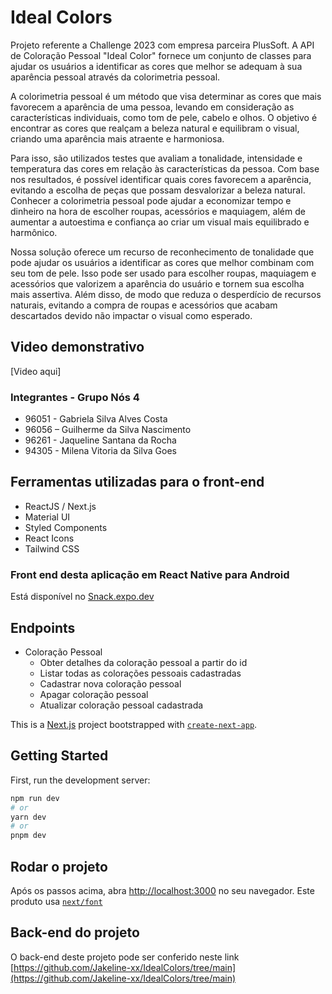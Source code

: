 
# Ideal Colors

Projeto referente a Challenge 2023 com empresa parceira PlusSoft. 
A API de Coloração Pessoal "Ideal Color" fornece um conjunto de classes para ajudar os usuários a identificar as cores que melhor se adequam à sua aparência pessoal através da colorimetria pessoal.

A colorimetria pessoal é um método que visa determinar as cores que mais favorecem a aparência de uma pessoa, levando em consideração as características individuais, como tom de pele, cabelo e olhos. O objetivo é encontrar as cores que realçam a beleza natural e equilibram o visual, criando uma aparência mais atraente e harmoniosa. 

Para isso, são utilizados testes que avaliam a tonalidade, intensidade e temperatura das cores em relação às características da pessoa. Com base nos resultados, é possível identificar quais cores favorecem a aparência, evitando a escolha de peças que possam desvalorizar a beleza natural. Conhecer a colorimetria pessoal pode ajudar a economizar tempo e dinheiro na hora de escolher roupas, acessórios e maquiagem, além de aumentar a autoestima e confiança ao criar um visual mais equilibrado e harmônico.

Nossa solução oferece um recurso de reconhecimento de tonalidade que pode ajudar os usuários a identificar as cores que melhor combinam com seu tom de pele. Isso pode ser usado para escolher roupas, maquiagem e acessórios que valorizem a aparência do usuário e tornem sua escolha mais assertiva.
Além disso, de modo que reduza o desperdício de recursos naturais, evitando a compra de roupas e acessórios que acabam descartados devido não impactar o visual como esperado.

## Video demonstrativo
[Video aqui]

<h3>Integrantes - Grupo Nós 4</h3>
<ul>
  <li>96051 - Gabriela Silva Alves Costa</li>
  <li>96056 – Guilherme da Silva Nascimento</li>
  <li>96261 - Jaqueline Santana da Rocha</li>
  <li>94305 - Milena Vitoria da Silva Goes</li>
</ul>

## Ferramentas utilizadas para o front-end
- ReactJS / Next.js
- Material UI
- Styled Components
- React Icons
- Tailwind CSS

### Front end desta aplicação em React Native para Android
Está disponível no [Snack.expo.dev](https://snack.expo.dev/@milenaggoes/idealcolors--sprint4?platform=android)

## Endpoints

- Coloração Pessoal
    - Obter detalhes da coloração pessoal a partir do id
    - Listar todas as colorações pessoais cadastradas
    - Cadastrar nova coloração pessoal
    - Apagar coloração pessoal
    - Atualizar coloração pessoal cadastrada

This is a [Next.js](https://nextjs.org/) project bootstrapped with [`create-next-app`](https://github.com/vercel/next.js/tree/canary/packages/create-next-app).

## Getting Started

First, run the development server:

```bash
npm run dev
# or
yarn dev
# or
pnpm dev
```

## Rodar o projeto
Após os passos acima, abra [http://localhost:3000](http://localhost:3000) no seu navegador.
Este produto usa [`next/font`](https://nextjs.org/docs/basic-features/font-optimization)


## Back-end do projeto
O back-end deste projeto pode ser conferido neste link
[https://github.com/Jakeline-xx/IdealColors/tree/main](https://github.com/Jakeline-xx/IdealColors/tree/main)